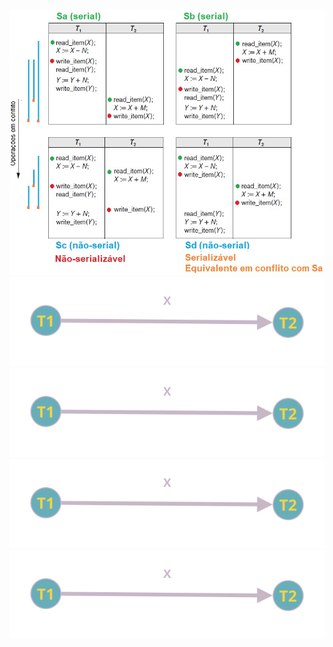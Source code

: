 ![](https://github.com/ViniciosB/sgbd-2023-2-bcc/blob/main/midia/arquivo-73.jpg)
![GRAFO SA](https://github.com/ViniciosB/sgbd-2023-2-bcc/blob/main/midia/UqohccMQIqEFgJpl.svg)
![GRAFO SB](https://github.com/ViniciosB/sgbd-2023-2-bcc/blob/main/midia/UqohccMQIqEFgJpl%20(1).svg)
![GRAFO SC](https://github.com/ViniciosB/sgbd-2023-2-bcc/blob/main/midia/UqohccMQIqEFgJpl%20(3).svg)
![GRAFO SD](https://github.com/ViniciosB/sgbd-2023-2-bcc/blob/main/midia/UqohccMQIqEFgJpl%20(4).svg)
